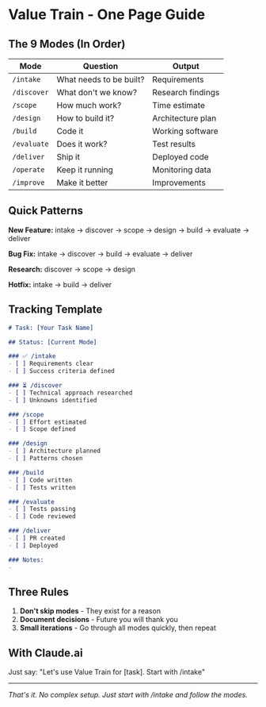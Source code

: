 # Value Train - One Page Guide

## The 9 Modes (In Order)

| Mode | Question | Output |
|------|----------|--------|
| `/intake` | What needs to be built? | Requirements |
| `/discover` | What don't we know? | Research findings |
| `/scope` | How much work? | Time estimate |
| `/design` | How to build it? | Architecture plan |
| `/build` | Code it | Working software |
| `/evaluate` | Does it work? | Test results |
| `/deliver` | Ship it | Deployed code |
| `/operate` | Keep it running | Monitoring data |
| `/improve` | Make it better | Improvements |

## Quick Patterns

**New Feature:** intake → discover → scope → design → build → evaluate → deliver

**Bug Fix:** intake → discover → build → evaluate → deliver  

**Research:** discover → scope → design

**Hotfix:** intake → build → deliver

## Tracking Template

```markdown
# Task: [Your Task Name]

## Status: [Current Mode]

### ✅ /intake
- [ ] Requirements clear
- [ ] Success criteria defined

### ⏳ /discover  
- [ ] Technical approach researched
- [ ] Unknowns identified

### /scope
- [ ] Effort estimated
- [ ] Scope defined

### /design
- [ ] Architecture planned
- [ ] Patterns chosen

### /build
- [ ] Code written
- [ ] Tests written

### /evaluate
- [ ] Tests passing
- [ ] Code reviewed

### /deliver
- [ ] PR created
- [ ] Deployed

### Notes:
- 
```

## Three Rules

1. **Don't skip modes** - They exist for a reason
2. **Document decisions** - Future you will thank you
3. **Small iterations** - Go through all modes quickly, then repeat

## With Claude.ai

Just say: "Let's use Value Train for [task]. Start with /intake"

---

*That's it. No complex setup. Just start with /intake and follow the modes.*